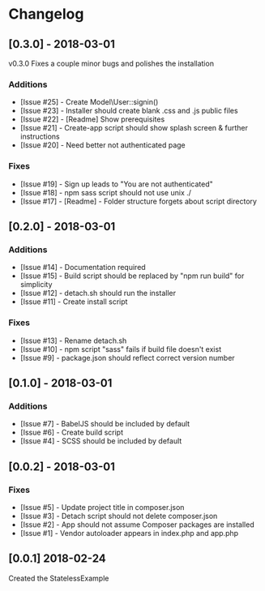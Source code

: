 # Changelog

## [0.3.0] - 2018-03-01

v0.3.0 Fixes a couple minor bugs and polishes the installation

### Additions

- [Issue #25] - Create Model\User::signin()
- [Issue #23] - Installer should create blank .css and .js public files
- [Issue #22] - [Readme] Show prerequisites
- [Issue #21] - Create-app script should show splash screen & further instructions
- [Issue #20] - Need better not authenticated page

### Fixes

- [Issue #19] - Sign up leads to "You are not authenticated"
- [Issue #18] - npm sass script should not use unix ./
- [Issue #17] - [Readme] - Folder structure forgets about script directory

## [0.2.0] - 2018-03-01

### Additions

- [Issue #14] - Documentation required
- [Issue #15] - Build script should be replaced by "npm run build" for simplicity
- [Issue #12] - detach.sh should run the installer
- [Issue #11] - Create install script

### Fixes

- [Issue #13] - Rename detach.sh
- [Issue #10] - npm script "sass" fails if build file doesn't exist
- [Issue #9] - package.json should reflect correct version number

## [0.1.0] - 2018-03-01

### Additions

- [Issue #7] - BabelJS should be included by default
- [Issue #6] - Create build script
- [Issue #4] - SCSS should be included by default

## [0.0.2] - 2018-03-01

### Fixes

- [Issue #5] - Update project title in composer.json
- [Issue #3] - Detach script should not delete composer.json
- [Issue #2] - App should not assume Composer packages are installed
- [Issue #1] - Vendor autoloader appears in index.php and app.php

## [0.0.1] 2018-02-24

Created the StatelessExample
